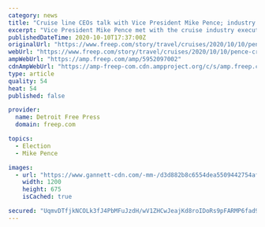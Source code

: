 ```yaml
---
category: news
title: "Cruise line CEOs talk with Vice President Mike Pence; industry adopts recommendations for how to restart sailing"
excerpt: "Vice President Mike Pence met with the cruise industry executives and the CDC Friday to discuss the resumption of sailing in U.S. waters."
publishedDateTime: 2020-10-10T17:37:00Z
originalUrl: "https://www.freep.com/story/travel/cruises/2020/10/10/pence-cruise-line-ceos-talk-resumption-sailing-us/5952097002/"
webUrl: "https://www.freep.com/story/travel/cruises/2020/10/10/pence-cruise-line-ceos-talk-resumption-sailing-us/5952097002/"
ampWebUrl: "https://amp.freep.com/amp/5952097002"
cdnAmpWebUrl: "https://amp-freep-com.cdn.ampproject.org/c/s/amp.freep.com/amp/5952097002"
type: article
quality: 54
heat: 54
published: false

provider:
  name: Detroit Free Press
  domain: freep.com

topics:
  - Election
  - Mike Pence

images:
  - url: "https://www.gannett-cdn.com/-mm-/d3d882b8c6554dea5509442754af3e55cbf9f1ec/c=0-203-3789-2334/local/-/media/2020/05/19/USATODAY/usatsports/cruise-ship-off-coast-of-alaska.jpg?auto=webp&format=pjpg&width=1200"
    width: 1200
    height: 675
    isCached: true

secured: "UqmvDTfjkNCOLk3fJ4PbMFuJzdH/wV1ZHCwJeajKd8roIDoRs9pFARMP6fad9bATeQGI4GryrO0ZHmWYcwoYOxIsSXDq5f3ITiIHGFR3HeNad5C2Lnkddp3dK25AjXaHq2A7tYMt9loY9q387J45xY7imwfYOem4NRm0BqBli3flBz1oOfMQo/jmZ3hxqV+ryAtgRNXK5PP6T/hLwlZrpG4KawzvDP1DQOxlFWPkl/4dVEIC85FMo/2VehnkeUdL3jwxMw6XjYl6lEpiYRza+fO+3GtJrrJoK+YwUMhxUTJyiJGMuHw3Ga0gn0PMRMRTiwUiSR1cpL6kW2mvQuS1rgm2KwHW7RGSKC7IjPmW7JI=;9Ip2kui7FezLfafWi0OV2w=="
---
```


